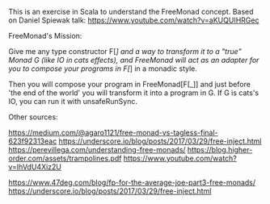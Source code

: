  
 This is an exercise in Scala to understand the FreeMonad concept. 
 Based on Daniel Spiewak talk: https://www.youtube.com/watch?v=aKUQUIHRGec
 
 
 FreeMonad's Mission:  
 
 Give me any type constructor F[_] and a way to transform it to a "true" Monad G (like IO in cats effects),
 and FreeMonad will act as an adapter for you to compose your programs in F[_] in a monadic style.
 
 Then you will compose your program in FreeMonad[F[_]] and just before 'the end of the world' 
 you will transform it into a program in G. If G is cats's IO, you can run it with unsafeRunSync.
 


Other sources:

https://medium.com/@agaro1121/free-monad-vs-tagless-final-623f92313eac
https://underscore.io/blog/posts/2017/03/29/free-inject.html
https://perevillega.com/understanding-free-monads/
https://blog.higher-order.com/assets/trampolines.pdf
https://www.youtube.com/watch?v=IhVdU4Xiz2U

https://www.47deg.com/blog/fp-for-the-average-joe-part3-free-monads/
https://underscore.io/blog/posts/2017/03/29/free-inject.html
